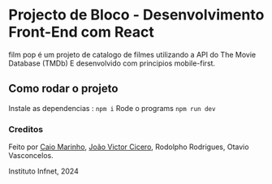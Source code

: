 # Projecto de Bloco - Desenvolvimento Front-End com React
film pop é um projeto de catalogo de filmes utilizando a API do The Movie Database (TMDb) E desenvolvido com principios mobile-first.

## Como rodar o projeto
Instale as dependencias : `npm i`
Rode o programs `npm run dev`

### Creditos
Feito por [Caio Marinho](https://github.com/caiommdev), [João Victor Cicero](https://github.com/jvcmtr), Rodolpho Rodrigues, Otavio Vasconcelos.

Instituto Infnet, 2024